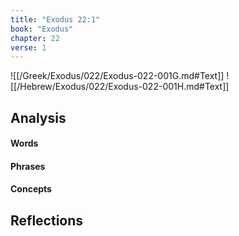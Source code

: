 ```yaml
---
title: "Exodus 22:1"
book: "Exodus"
chapter: 22
verse: 1
---
```

![[/Greek/Exodus/022/Exodus-022-001G.md#Text]]
![[/Hebrew/Exodus/022/Exodus-022-001H.md#Text]]

## Analysis

#### Words

#### Phrases

#### Concepts

## Reflections
